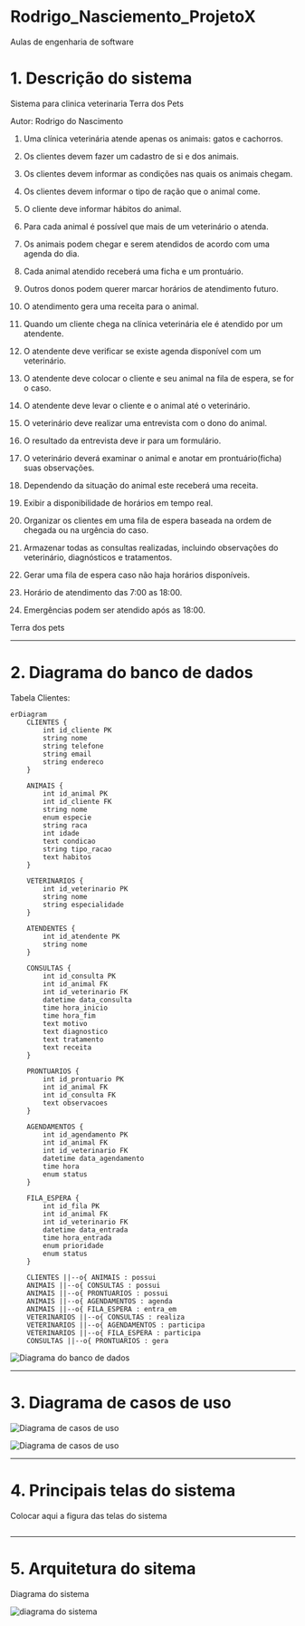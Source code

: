 # Rodrigo_Nasciemento_ProjetoX
Aulas de engenharia de software 

# 1. Descrição do sistema

Sistema para clinica veterinaria Terra dos Pets


Autor: Rodrigo do Nascimento


1. Uma clínica veterinária atende apenas os animais: gatos e cachorros. 


2. Os clientes devem fazer um cadastro de si e dos animais. 


3. Os clientes devem informar as condições nas quais os animais chegam. 


4. Os clientes devem informar o tipo de ração que o animal come. 


5. O cliente deve informar hábitos do animal. 


6. Para cada animal é possível que mais de um veterinário o atenda. 


7. Os animais podem chegar e serem atendidos de acordo com uma agenda do dia. 


8. Cada animal atendido receberá uma ficha e um prontuário. 


9. Outros donos podem querer marcar horários de atendimento futuro. 


10. O atendimento gera uma receita para o animal. 


11. Quando um cliente chega na clínica veterinária ele é atendido por um atendente. 


12. O atendente deve verificar se existe agenda disponível com um veterinário. 


13. O atendente deve colocar o cliente e seu animal na fila de espera, se for o caso. 


14. O atendente deve levar o cliente e o animal até o veterinário. 


15. O veterinário deve realizar uma entrevista com o dono do animal. 


16. O resultado da entrevista deve ir para um formulário. 


17. O veterinário deverá examinar o animal e anotar em prontuário(ficha) suas observações. 


18. Dependendo da situação do animal este receberá uma receita.


19. Exibir a disponibilidade de horários em tempo real.


20. Organizar os clientes em uma fila de espera baseada na ordem de chegada ou na urgência do caso.


21. Armazenar todas as consultas realizadas, incluindo observações do veterinário, diagnósticos e tratamentos.


22. Gerar uma fila de espera caso não haja horários disponíveis.


23. Horário de atendimento das 7:00 as 18:00.


24. Emergências podem ser atendido após as 18:00.


Terra dos pets


---
# 2. Diagrama do banco de dados 

Tabela Clientes:


```mermaid
erDiagram
    CLIENTES {
        int id_cliente PK
        string nome
        string telefone
        string email
        string endereco
    }
    
    ANIMAIS {
        int id_animal PK
        int id_cliente FK
        string nome
        enum especie
        string raca
        int idade
        text condicao
        string tipo_racao
        text habitos
    }
    
    VETERINARIOS {
        int id_veterinario PK
        string nome
        string especialidade
    }
    
    ATENDENTES {
        int id_atendente PK
        string nome
    }
    
    CONSULTAS {
        int id_consulta PK
        int id_animal FK
        int id_veterinario FK
        datetime data_consulta
        time hora_inicio
        time hora_fim
        text motivo
        text diagnostico
        text tratamento
        text receita
    }
    
    PRONTUARIOS {
        int id_prontuario PK
        int id_animal FK
        int id_consulta FK
        text observacoes
    }
    
    AGENDAMENTOS {
        int id_agendamento PK
        int id_animal FK
        int id_veterinario FK
        datetime data_agendamento
        time hora
        enum status
    }
    
    FILA_ESPERA {
        int id_fila PK
        int id_animal FK
        int id_veterinario FK
        datetime data_entrada
        time hora_entrada
        enum prioridade
        enum status
    }
    
    CLIENTES ||--o{ ANIMAIS : possui
    ANIMAIS ||--o{ CONSULTAS : possui
    ANIMAIS ||--o{ PRONTUARIOS : possui
    ANIMAIS ||--o{ AGENDAMENTOS : agenda
    ANIMAIS ||--o{ FILA_ESPERA : entra_em
    VETERINARIOS ||--o{ CONSULTAS : realiza
    VETERINARIOS ||--o{ AGENDAMENTOS : participa
    VETERINARIOS ||--o{ FILA_ESPERA : participa
    CONSULTAS ||--o{ PRONTUARIOS : gera

```

![Diagrama do banco de dados ](https://github.com/rodrigoo034/Rodrigo_Nasciemento_projetoX/blob/main/imagens/der.png)

---
# 3. Diagrama de casos de uso

![Diagrama de casos de uso](https://github.com/rodrigoo034/Rodrigo_Nasciemento_projetoX/blob/main/imagens/casos%20de%20uso.png)

![Diagrama de casos de uso](https://github.com/rodrigoo034/Rodrigo_Nasciemento_projetoX/blob/main/imagens/pets1.png)

---
# 4. Principais telas do sistema

Colocar aqui a figura das telas do sistema

![]()

---
# 5. Arquitetura do sitema

Diagrama do sistema

![diagrama do sistema](https://github.com/rodrigoo034/Rodrigo_Nasciemento_projetoX/blob/main/imagens/Arquitetura%20do%20sitema.jpeg)